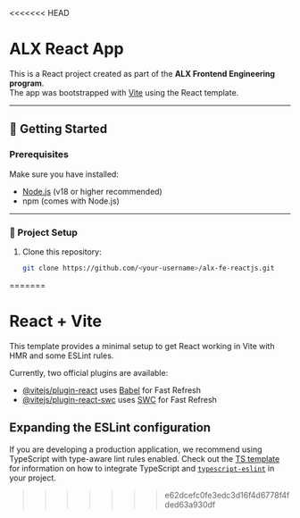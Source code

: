<<<<<<< HEAD
# ALX React App

This is a React project created as part of the **ALX Frontend Engineering program**.  
The app was bootstrapped with [Vite](https://vitejs.dev/) using the React template.

---

## 🚀 Getting Started

### Prerequisites
Make sure you have installed:
- [Node.js](https://nodejs.org/) (v18 or higher recommended)
- npm (comes with Node.js)

---

### 📂 Project Setup

1. Clone this repository:
   ```bash
   git clone https://github.com/<your-username>/alx-fe-reactjs.git
=======
# React + Vite

This template provides a minimal setup to get React working in Vite with HMR and some ESLint rules.

Currently, two official plugins are available:

- [@vitejs/plugin-react](https://github.com/vitejs/vite-plugin-react/blob/main/packages/plugin-react) uses [Babel](https://babeljs.io/) for Fast Refresh
- [@vitejs/plugin-react-swc](https://github.com/vitejs/vite-plugin-react/blob/main/packages/plugin-react-swc) uses [SWC](https://swc.rs/) for Fast Refresh

## Expanding the ESLint configuration

If you are developing a production application, we recommend using TypeScript with type-aware lint rules enabled. Check out the [TS template](https://github.com/vitejs/vite/tree/main/packages/create-vite/template-react-ts) for information on how to integrate TypeScript and [`typescript-eslint`](https://typescript-eslint.io) in your project.
>>>>>>> e62dcefc0fe3edc3d16f4d6778f4fded63a930df
